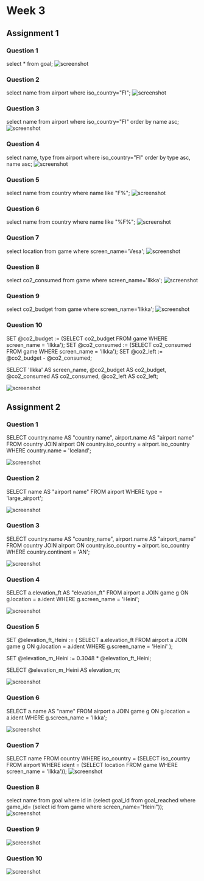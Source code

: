 # Week 3

## Assignment 1

### Question 1

select * from goal;
![screenshot](w3a1q1.png)

### Question 2

select name from airport where iso_country="FI";
![screenshot](w3a1q2.png)

### Question 3

select name from airport where iso_country="FI" order by name asc;
![screenshot](w3a1q3.png)


### Question 4


select name, type from airport where iso_country="FI" order by type asc, name asc;
![screenshot](w3a1q4.png)

### Question 5


select name from country where name like "F%";
![screenshot](w3a1q5.png)

### Question 6

select name from country where name like "%F%";
![screenshot](w3a1q6.png)

### Question 7

select location from game where screen_name='Vesa';
![screenshot](w3a1q7.png)

### Question 8

select co2_consumed from game where screen_name='Ilkka';
![screenshot](w3a1q8.png)

### Question 9

select co2_budget from game where screen_name='Ilkka';
![screenshot](w3a1q9.png)
### Question 10

SET @co2_budget := (SELECT co2_budget FROM game WHERE screen_name = 'Ilkka');
SET @co2_consumed := (SELECT co2_consumed FROM game WHERE screen_name = 'Ilkka');
SET @co2_left := @co2_budget - @co2_consumed;

SELECT 'Ilkka' AS screen_name,
       @co2_budget AS co2_budget,
       @co2_consumed AS co2_consumed,
       @co2_left AS co2_left;

![screenshot](w3a1q10.png)
## Assignment 2

### Question 1
SELECT
    country.name AS "country name",
    airport.name AS "airport name"
FROM
    country
JOIN
    airport ON country.iso_country = airport.iso_country
WHERE
    country.name = 'Iceland';

![screenshot](w3a2q1.png)

### Question 2

SELECT
    name AS "airport name"
FROM
    airport
WHERE
    type = 'large_airport';

![screenshot](w3a2q2.png)
### Question 3


SELECT
    country.name AS "country_name",
    airport.name AS "airport_name"
FROM
    country
JOIN
    airport ON country.iso_country = airport.iso_country
WHERE
    country.continent = 'AN';


![screenshot](w3a2q3.png)
### Question 4

SELECT
    a.elevation_ft AS "elevation_ft"
FROM
    airport a
JOIN
    game g ON g.location = a.ident
WHERE
    g.screen_name = 'Heini';


![screenshot](w3a2q4.png)

### Question 5

SET @elevation_ft_Heini := (
    SELECT
        a.elevation_ft
    FROM
        airport a
    JOIN
        game g ON g.location = a.ident
    WHERE
        g.screen_name = 'Heini'
);

SET @elevation_m_Heini := 0.3048 * @elevation_ft_Heini;

SELECT @elevation_m_Heini AS elevation_m;

![screenshot](w3a2q5.png)
### Question 6
SELECT
    a.name AS "name"
FROM
    airport a
JOIN
    game g ON g.location = a.ident
WHERE
    g.screen_name = 'Ilkka';

![screenshot](w3a2q6.png)
### Question 7
SELECT name
FROM country
WHERE iso_country = (SELECT iso_country
                     FROM airport
                     WHERE ident = (SELECT location
                                    FROM game
                                    WHERE screen_name = 'Ilkka'));
![screenshot](w3a2q7.png)
### Question 8
select name
from goal
where id in
            (select goal_id
             from goal_reached
             where game_id=
                   (select id from game where screen_name="Heini"));
![screenshot](w3a2q8.png)
### Question 9


![screenshot](w3a2q9.png)
### Question 10


![screenshot](w3a2q10.png)